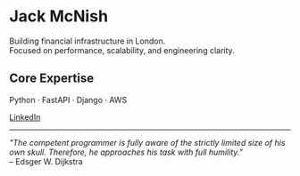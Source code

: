 # Jack McNish

Building financial infrastructure in London.  
Focused on performance, scalability, and engineering clarity.

## Core Expertise

Python · FastAPI · Django · AWS

[LinkedIn](https://www.linkedin.com/in/jack-mcnish-b408b31b3/)

---

*"The competent programmer is fully aware of the strictly limited size of his own skull. Therefore, he approaches his task with full humility."*  
– Edsger W. Dijkstra

